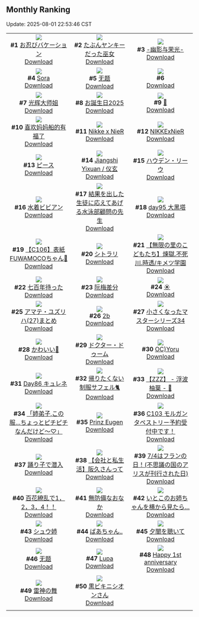 ## Monthly Ranking
Update: 2025-08-01 22:53:46 CST

|      |      |      |
| :----: | :----: | :----: |
| ![](https://i.pixiv.re/c/240x480/img-master/img/2025/07/03/00/00/10/132239676_p0_master1200.jpg)<br>**#1** [お忍びバケーション](https://www.pixiv.net/artworks/132239676)<br>[Download](https://i.pixiv.re/img-original/img/2025/07/03/00/00/10/132239676_p0.jpg) | ![](https://i.pixiv.re/c/240x480/img-master/img/2025/07/04/12/06/59/132288584_p0_master1200.jpg)<br>**#2** [たぶんヤンキーだった巫女](https://www.pixiv.net/artworks/132288584)<br>[Download](https://i.pixiv.re/img-original/img/2025/07/04/12/06/59/132288584_p0.jpg) | ![](https://i.pixiv.re/c/240x480/img-master/img/2025/07/04/00/00/24/132274907_p0_master1200.jpg)<br>**#3** [-幽影与荣光-](https://www.pixiv.net/artworks/132274907)<br>[Download](https://i.pixiv.re/img-original/img/2025/07/04/00/00/24/132274907_p0.jpg) |
| ![](https://i.pixiv.re/c/240x480/img-master/img/2025/07/03/12/16/56/132253584_p0_master1200.jpg)<br>**#4** [Sora](https://www.pixiv.net/artworks/132253584)<br>[Download](https://i.pixiv.re/img-original/img/2025/07/03/12/16/56/132253584_p0.jpg) | ![](https://i.pixiv.re/c/240x480/img-master/img/2025/07/02/12/14/06/132217823_p0_master1200.jpg)<br>**#5** [无题](https://www.pixiv.net/artworks/132217823)<br>[Download](https://i.pixiv.re/img-original/img/2025/07/02/12/14/06/132217823_p0.png) | ![](https://s.pximg.net/common/images/limit_unviewable_s.png)<br>**#6** [](https://www.pixiv.net/artworks/132300186)<br>[Download](https://s.pximg.net/common/images/limit_unviewable_s.png) |
| ![](https://i.pixiv.re/c/240x480/img-master/img/2025/07/04/21/04/48/132303364_p0_master1200.jpg)<br>**#7** [光辉大师姐](https://www.pixiv.net/artworks/132303364)<br>[Download](https://i.pixiv.re/img-original/img/2025/07/04/21/04/48/132303364_p0.jpg) | ![](https://i.pixiv.re/c/240x480/img-master/img/2025/07/03/00/00/15/132239712_p0_master1200.jpg)<br>**#8** [お誕生日2025](https://www.pixiv.net/artworks/132239712)<br>[Download](https://i.pixiv.re/img-original/img/2025/07/03/00/00/15/132239712_p0.jpg) | ![](https://i.pixiv.re/c/240x480/img-master/img/2025/07/03/00/00/16/132239723_p0_master1200.jpg)<br>**#9** [🤔](https://www.pixiv.net/artworks/132239723)<br>[Download](https://i.pixiv.re/img-original/img/2025/07/03/00/00/16/132239723_p0.png) |
| ![](https://i.pixiv.re/c/240x480/img-master/img/2025/07/04/20/29/14/132301757_p0_master1200.jpg)<br>**#10** [喜欢妈妈船的有福了](https://www.pixiv.net/artworks/132301757)<br>[Download](https://i.pixiv.re/img-original/img/2025/07/04/20/29/14/132301757_p0.jpg) | ![](https://i.pixiv.re/c/240x480/img-master/img/2025/07/03/18/43/33/132262046_p0_master1200.jpg)<br>**#11** [Nikke x NieR](https://www.pixiv.net/artworks/132262046)<br>[Download](https://i.pixiv.re/img-original/img/2025/07/03/18/43/33/132262046_p0.jpg) | ![](https://i.pixiv.re/c/240x480/img-master/img/2025/07/04/00/22/19/132276076_p0_master1200.jpg)<br>**#12** [NIKKExNieR](https://www.pixiv.net/artworks/132276076)<br>[Download](https://i.pixiv.re/img-original/img/2025/07/04/00/22/19/132276076_p0.jpg) |
| ![](https://i.pixiv.re/c/240x480/img-master/img/2025/07/04/19/25/49/132299147_p0_master1200.jpg)<br>**#13** [ピース](https://www.pixiv.net/artworks/132299147)<br>[Download](https://i.pixiv.re/img-original/img/2025/07/04/19/25/49/132299147_p0.png) | ![](https://i.pixiv.re/c/240x480/img-master/img/2025/07/04/03/17/52/132280369_p0_master1200.jpg)<br>**#14** [Jiangshi Yixuan / 仪玄](https://www.pixiv.net/artworks/132280369)<br>[Download](https://i.pixiv.re/img-original/img/2025/07/04/03/17/52/132280369_p0.jpg) | ![](https://i.pixiv.re/c/240x480/img-master/img/2025/07/04/19/00/32/132298198_p0_master1200.jpg)<br>**#15** [ハウデン・リーウ](https://www.pixiv.net/artworks/132298198)<br>[Download](https://i.pixiv.re/img-original/img/2025/07/04/19/00/32/132298198_p0.jpg) |
| ![](https://i.pixiv.re/c/240x480/img-master/img/2025/07/02/00/00/06/132203711_p0_master1200.jpg)<br>**#16** [水着ビビアン](https://www.pixiv.net/artworks/132203711)<br>[Download](https://i.pixiv.re/img-original/img/2025/07/02/00/00/06/132203711_p0.jpg) | ![](https://i.pixiv.re/c/240x480/img-master/img/2025/07/02/20/02/00/132229353_p0_master1200.jpg)<br>**#17** [結果を出した生徒に応えてあげる水泳部顧問の先生](https://www.pixiv.net/artworks/132229353)<br>[Download](https://i.pixiv.re/img-original/img/2025/07/02/20/02/00/132229353_p0.jpg) | ![](https://i.pixiv.re/c/240x480/img-master/img/2025/07/04/19/13/35/132298759_p0_master1200.jpg)<br>**#18** [day95 大黑塔](https://www.pixiv.net/artworks/132298759)<br>[Download](https://i.pixiv.re/img-original/img/2025/07/04/19/13/35/132298759_p0.jpg) |
| ![](https://i.pixiv.re/c/240x480/img-master/img/2025/07/04/18/00/05/132295889_p0_master1200.jpg)<br>**#19** [【C106】表紙FUWAMOCOちゃん🤍](https://www.pixiv.net/artworks/132295889)<br>[Download](https://i.pixiv.re/img-original/img/2025/07/04/18/00/05/132295889_p0.png) | ![](https://i.pixiv.re/c/240x480/img-master/img/2025/07/04/01/16/08/132277940_p0_master1200.jpg)<br>**#20** [シトラリ](https://www.pixiv.net/artworks/132277940)<br>[Download](https://i.pixiv.re/img-original/img/2025/07/04/01/16/08/132277940_p0.jpg) | ![](https://i.pixiv.re/c/240x480/img-master/img/2025/07/06/12/32/19/132341248_p0_master1200.jpg)<br>**#21** [【無限の里のこどもたち】煉獄.不死川.時透/キメツ学園](https://www.pixiv.net/artworks/132341248)<br>[Download](https://i.pixiv.re/img-original/img/2025/07/06/12/32/19/132341248_p0.jpg) |
| ![](https://i.pixiv.re/c/240x480/img-master/img/2025/07/04/18/18/00/132296725_p0_master1200.jpg)<br>**#22** [七百年待った](https://www.pixiv.net/artworks/132296725)<br>[Download](https://i.pixiv.re/img-original/img/2025/07/04/18/18/00/132296725_p0.jpg) | ![](https://i.pixiv.re/c/240x480/img-master/img/2025/07/04/19/02/07/132298334_p0_master1200.jpg)<br>**#23** [阮梅差分](https://www.pixiv.net/artworks/132298334)<br>[Download](https://i.pixiv.re/img-original/img/2025/07/04/19/02/07/132298334_p0.jpg) | ![](https://i.pixiv.re/c/240x480/img-master/img/2025/07/03/00/11/10/132240544_p0_master1200.jpg)<br>**#24** [☀️](https://www.pixiv.net/artworks/132240544)<br>[Download](https://i.pixiv.re/img-original/img/2025/07/03/00/11/10/132240544_p0.jpg) |
| ![](https://i.pixiv.re/c/240x480/img-master/img/2025/07/03/18/33/26/132261779_p0_master1200.jpg)<br>**#25** [アマテ・ユズリハ(27)まとめ](https://www.pixiv.net/artworks/132261779)<br>[Download](https://i.pixiv.re/img-original/img/2025/07/03/18/33/26/132261779_p0.jpg) | ![](https://i.pixiv.re/c/240x480/img-master/img/2025/07/05/08/43/18/132322721_p0_master1200.jpg)<br>**#26** [2b](https://www.pixiv.net/artworks/132322721)<br>[Download](https://i.pixiv.re/img-original/img/2025/07/05/08/43/18/132322721_p0.jpg) | ![](https://i.pixiv.re/c/240x480/img-master/img/2025/07/04/04/37/27/132281003_p0_master1200.jpg)<br>**#27** [小さくなったマスターシリーズ34](https://www.pixiv.net/artworks/132281003)<br>[Download](https://i.pixiv.re/img-original/img/2025/07/04/04/37/27/132281003_p0.jpg) |
| ![](https://i.pixiv.re/c/240x480/img-master/img/2025/07/04/18/53/20/132297857_p0_master1200.jpg)<br>**#28** [かわいい🌸](https://www.pixiv.net/artworks/132297857)<br>[Download](https://i.pixiv.re/img-original/img/2025/07/04/18/53/20/132297857_p0.png) | ![](https://i.pixiv.re/c/240x480/img-master/img/2025/07/04/00/00/12/132274808_p0_master1200.jpg)<br>**#29** [ドクター・ドゥーム](https://www.pixiv.net/artworks/132274808)<br>[Download](https://i.pixiv.re/img-original/img/2025/07/04/00/00/12/132274808_p0.jpg) | ![](https://i.pixiv.re/c/240x480/img-master/img/2025/07/03/09/55/30/132251034_p0_master1200.jpg)<br>**#30** [OC)Yoru](https://www.pixiv.net/artworks/132251034)<br>[Download](https://i.pixiv.re/img-original/img/2025/07/03/09/55/30/132251034_p0.jpg) |
| ![](https://i.pixiv.re/c/240x480/img-master/img/2025/07/04/04/35/16/132281413_p0_master1200.jpg)<br>**#31** [Day86 キュレネ](https://www.pixiv.net/artworks/132281413)<br>[Download](https://i.pixiv.re/img-original/img/2025/07/04/04/35/16/132281413_p0.jpg) | ![](https://i.pixiv.re/c/240x480/img-master/img/2025/07/05/21/10/30/132345187_p0_master1200.jpg)<br>**#32** [帰りたくない制服サフェル🐈](https://www.pixiv.net/artworks/132345187)<br>[Download](https://i.pixiv.re/img-original/img/2025/07/05/21/10/30/132345187_p0.png) | ![](https://i.pixiv.re/c/240x480/img-master/img/2025/07/05/11/00/13/132325705_p0_master1200.jpg)<br>**#33** [【ZZZ】 - 浮波柚葉 - 🦝](https://www.pixiv.net/artworks/132325705)<br>[Download](https://i.pixiv.re/img-original/img/2025/07/05/11/00/13/132325705_p0.png) |
| ![](https://i.pixiv.re/c/240x480/img-master/img/2025/07/03/00/13/37/132240639_p0_master1200.jpg)<br>**#34** [「姉弟子,この服…ちょっとピチピチなんだけど〜♡」](https://www.pixiv.net/artworks/132240639)<br>[Download](https://i.pixiv.re/img-original/img/2025/07/03/00/13/37/132240639_p0.png) | ![](https://i.pixiv.re/c/240x480/img-master/img/2025/07/04/15/45/40/132292723_p0_master1200.jpg)<br>**#35** [Prinz Eugen](https://www.pixiv.net/artworks/132292723)<br>[Download](https://i.pixiv.re/img-original/img/2025/07/04/15/45/40/132292723_p0.png) | ![](https://i.pixiv.re/c/240x480/img-master/img/2025/07/04/00/00/18/132274856_p0_master1200.jpg)<br>**#36** [C103 モルガン タペストリー予約受付中です！](https://www.pixiv.net/artworks/132274856)<br>[Download](https://i.pixiv.re/img-original/img/2025/07/04/00/00/18/132274856_p0.jpg) |
| ![](https://i.pixiv.re/c/240x480/img-master/img/2025/07/06/00/00/50/132353043_p0_master1200.jpg)<br>**#37** [踊り子で潜入](https://www.pixiv.net/artworks/132353043)<br>[Download](https://i.pixiv.re/img-original/img/2025/07/06/00/00/50/132353043_p0.jpg) | ![](https://i.pixiv.re/c/240x480/img-master/img/2025/07/04/12/00/22/132288353_p0_master1200.jpg)<br>**#38** [【会社と私生活】阪久さんって](https://www.pixiv.net/artworks/132288353)<br>[Download](https://i.pixiv.re/img-original/img/2025/07/04/12/00/22/132288353_p0.jpg) | ![](https://i.pixiv.re/c/240x480/img-master/img/2025/07/04/14/52/38/132291672_p0_master1200.jpg)<br>**#39** [7/4はフランの日！(不思議の国のアリスが刊行された日)](https://www.pixiv.net/artworks/132291672)<br>[Download](https://i.pixiv.re/img-original/img/2025/07/04/14/52/38/132291672_p0.png) |
| ![](https://i.pixiv.re/c/240x480/img-master/img/2025/07/06/08/00/02/132363435_p0_master1200.jpg)<br>**#40** [百花繚乱で1，2，3，4！！](https://www.pixiv.net/artworks/132363435)<br>[Download](https://i.pixiv.re/img-original/img/2025/07/06/08/00/02/132363435_p0.jpg) | ![](https://i.pixiv.re/c/240x480/img-master/img/2025/07/05/00/22/13/132312656_p0_master1200.jpg)<br>**#41** [無防備なおなか](https://www.pixiv.net/artworks/132312656)<br>[Download](https://i.pixiv.re/img-original/img/2025/07/05/00/22/13/132312656_p0.png) | ![](https://i.pixiv.re/c/240x480/img-master/img/2025/07/03/07/38/02/132248945_p0_master1200.jpg)<br>**#42** [いとこのお姉ちゃんを横から見たら…](https://www.pixiv.net/artworks/132248945)<br>[Download](https://i.pixiv.re/img-original/img/2025/07/03/07/38/02/132248945_p0.jpg) |
| ![](https://i.pixiv.re/c/240x480/img-master/img/2025/07/02/15/51/40/132221915_p0_master1200.jpg)<br>**#43** [シュウ姉](https://www.pixiv.net/artworks/132221915)<br>[Download](https://i.pixiv.re/img-original/img/2025/07/02/15/51/40/132221915_p0.jpg) | ![](https://i.pixiv.re/c/240x480/img-master/img/2025/07/03/19/50/18/132264199_p0_master1200.jpg)<br>**#44** [ばあちゃん..](https://www.pixiv.net/artworks/132264199)<br>[Download](https://i.pixiv.re/img-original/img/2025/07/03/19/50/18/132264199_p0.png) | ![](https://i.pixiv.re/c/240x480/img-master/img/2025/07/04/00/00/01/132274717_p0_master1200.jpg)<br>**#45** [夕闇を聴いて](https://www.pixiv.net/artworks/132274717)<br>[Download](https://i.pixiv.re/img-original/img/2025/07/04/00/00/01/132274717_p0.png) |
| ![](https://i.pixiv.re/c/240x480/img-master/img/2025/07/06/13/46/09/132371676_p0_master1200.jpg)<br>**#46** [无题](https://www.pixiv.net/artworks/132371676)<br>[Download](https://i.pixiv.re/img-original/img/2025/07/06/13/46/09/132371676_p0.png) | ![](https://i.pixiv.re/c/240x480/img-master/img/2025/07/05/15/34/10/132332729_p0_master1200.jpg)<br>**#47** [Lupa](https://www.pixiv.net/artworks/132332729)<br>[Download](https://i.pixiv.re/img-original/img/2025/07/05/15/34/10/132332729_p0.png) | ![](https://i.pixiv.re/c/240x480/img-master/img/2025/07/04/02/14/34/132279293_p0_master1200.jpg)<br>**#48** [Happy 1st anniversary](https://www.pixiv.net/artworks/132279293)<br>[Download](https://i.pixiv.re/img-original/img/2025/07/04/02/14/34/132279293_p0.jpg) |
| ![](https://i.pixiv.re/c/240x480/img-master/img/2025/07/04/20/31/45/132301906_p0_master1200.jpg)<br>**#49** [雷神の舞](https://www.pixiv.net/artworks/132301906)<br>[Download](https://i.pixiv.re/img-original/img/2025/07/04/20/31/45/132301906_p0.png) | ![](https://i.pixiv.re/c/240x480/img-master/img/2025/07/05/00/01/14/132311561_p0_master1200.jpg)<br>**#50** [黒ビキニシオンさん](https://www.pixiv.net/artworks/132311561)<br>[Download](https://i.pixiv.re/img-original/img/2025/07/05/00/01/14/132311561_p0.png) |
|      |
